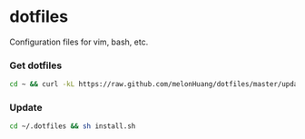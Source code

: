 dotfiles
========

Configuration files for vim, bash, etc.

### Get dotfiles

```sh
cd ~ && curl -kL https://raw.github.com/melonHuang/dotfiles/master/update.sh -k | sh
```

### Update

```sh
cd ~/.dotfiles && sh install.sh
```


